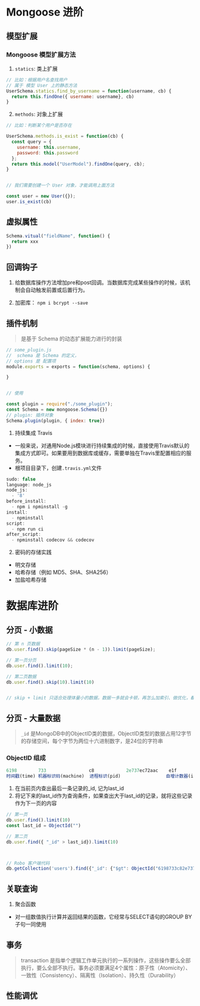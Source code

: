 # Mongoose 进阶

## 模型扩展

### Mongoose 模型扩展方法
1. `statics`: 类上扩展

```js
// 比如：根据用户名查找用户
// 属于 模型 User 上的静态方法
UserSchema.statics.find_by_username = function(username, cb) {
  return this.findOne({ username: username}, cb)
}
```


2. `methods`: 对象上扩展

```js
// 比如：判断某个用户是否存在

UserSchema.methods.is_exist = function(cb) {
  const query = {
    username: this.username,
    password: this.password
  };
  return this.model("UserModel").findOne(query, cb);
}


// 我们需要创建一个 User 对象，才能调用上面方法

const user = new User({});
user.is_exist(cb)

```


## 虚拟属性
```js
Schema.vitual("fieldName", function() {
  return xxx
})
```


## 回调钩子

1. 给数据库操作方法增加pre和post回调。当数据库完成某些操作的时候，该机制会自动触发前置或后置行为。

2. 加密库： `npm i bcrypt --save`

## 插件机制

> 是基于 Schema 的动态扩展能力进行的封装


```js
// some_plugin.js
//  schema 是 Schema 的定义，
// options 是 配置项
module.exports = exports = function(schema, options) {

}


// 使用

const plugin = require("./some_plugin");
const Schema = new mongoose.Schema({})
// plugin: 插件对象
Schema.plugin(plugin, { index: true})
```


1. 持续集成 Travis
  * 一般来说，对通用Node.js模块进行持续集成的时候，直接使用Travis默认的集成方式即可。如果要用到数据库或缓存，需要单独在Travis里配置相应的服务。
  * 根项目目录下，创建`.travis.yml`文件

  ```js
  sudo: false
  language: node_js
  node_js:
    - '8'
  before_install:
    - npm i npminstall -g
  install:
    - npminstall
  script:
    - npm run ci
  after_script:
    - npminstall codecov && codecov

  ```

2. 密码的存储实践
  * 明文存储
  * 哈希存储（例如 MD5、SHA、SHA256）
  * 加盐哈希存储


# 数据库进阶

## 分页 - 小数据
```js
// 第 n 页数据
db.user.find().skip(pageSize * (n - 1)).limit(pageSize);

// 第一页分页
db.user.find().limit(10);

// 第二页数据
db.user.find().skip(10).limit(10)


// skip + limit 只适合处理体量小的数据，数据一多就会卡顿，再怎么加索引、做优化，都没有办法解决。
```

## 分页 - 大量数据

> `_id` 是MongoDB中的ObjectID类的数据，ObjectID类型的数据占用12字节的存储空间，每个字节为两位十六进制数字，是24位的字符串

### ObjectID 组成

```js
6198        733                c8            2e737ec72aac    e1f
时间戳(time) 机器标识码(machine)  进程标识(pid)                 自增计数器(inc)
```



1. 在当前页内查出最后一条记录的_id, 记为last_id
2. 将记下来的last_id作为查询条件，如果查出大于last_id的记录，就将这些记录作为下一页的内容

```js
// 第一页
db.user.find().limit(10)
const last_id = ObjectId("")

// 第二页
db.user.find({ "_id" > last_id}).limit(10)



// Robo 客户端代码
db.getCollection('users').find({"_id": {"$gt": ObjectId("6198733c82e737ec72aace1f")}})
```

## 关联查询
1. 聚合函数
* 对一组数值执行计算并返回结果的函数，它经常与SELECT语句的GROUP BY子句一同使用



## 事务
> transaction 是指单个逻辑工作单元执行的一系列操作，这些操作要么全部执行，要么全部不执行。事务必须要满足4个属性：原子性（Atomicity）、一致性（Consistency）、隔离性（Isolation）、持久性（Durability）



## 性能调优